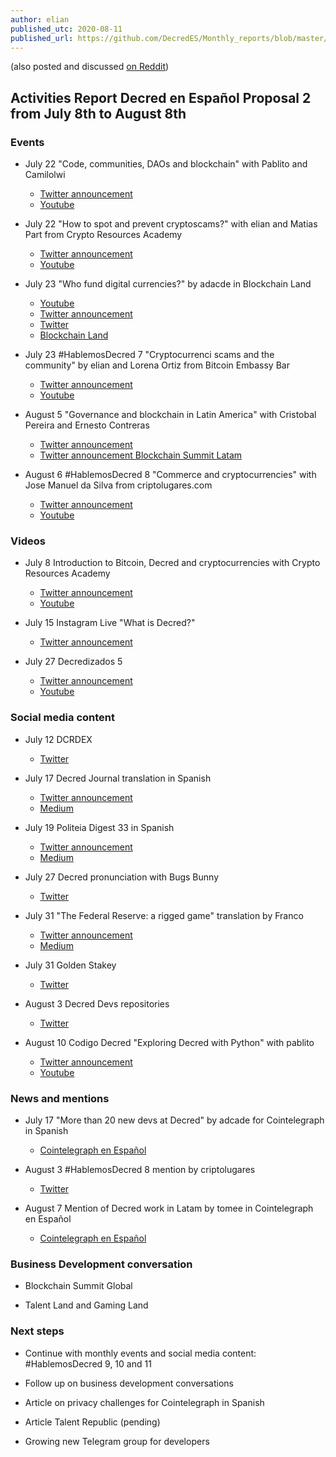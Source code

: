 ```yaml
---
author: elian
published_utc: 2020-08-11
published_url: https://github.com/DecredES/Monthly_reports/blob/master/Report_2.md
---
```


(also posted and discussed [on Reddit](https://www.reddit.com/r/decred/comments/i7ue8h/activities_report_decred_en_espa%C3%B1ol_proposal_2/))

## Activities Report Decred en Español Proposal 2 from July 8th to August 8th

### Events

- July 22 "Code, communities, DAOs and blockchain" with Pablito and Camilolwi 
  - [Twitter announcement](https://twitter.com/Decred_ES/status/1285664801495154695) 
  - [Youtube](https://youtu.be/b9sAqGs8bJ4?t=29339)

- July 22 "How to spot and prevent cryptoscams?" with elian and Matias Part from Crypto Resources Academy 
  - [Twitter announcement](https://twitter.com/Decred_ES/status/1286034484706639872)
  - [Youtube](https://www.youtube.com/watch?v=IAlXrrYCYcs)

- July 23 "Who fund digital currencies?" by adacde in Blockchain Land 
  - [Youtube](https://youtu.be/On2zYc7BrvI?t=14942)
  - [Twitter announcement](https://twitter.com/Decred_ES/status/1285959438285889537)
  - [Twitter](https://twitter.com/addcade/status/1285282080780255233)
  - [Blockchain Land](https://www.blockchain-land.tv/eventos/las-criptomonedas-son-productos-digitales-quien-las-mantiene-ana-chavez/)

- July 23 #HablemosDecred 7 "Cryptocurrenci scams and the community" by elian and Lorena Ortiz from Bitcoin Embassy Bar
  - [Twitter announcement](https://twitter.com/Decred_ES/status/1285985250422792192)
  - [Youtube](https://www.youtube.com/watch?v=lRtXgtJ7dU8)

- August 5 "Governance and blockchain in Latin America" with Cristobal Pereira and Ernesto Contreras 
  - [Twitter announcement](https://twitter.com/Decred_ES/status/1290312492812505090)
  - [Twitter announcement Blockchain Summit Latam](https://twitter.com/BlockSummitLA/status/1291029494065778689)

- August 6 #HablemosDecred 8 "Commerce and cryptocurrencies" with Jose Manuel da Silva from criptolugares.com 
  - [Twitter announcement](https://twitter.com/Decred_ES/status/1287924524906958848)
  - [Youtube](https://youtu.be/z-6a_tgE89E) 

### Videos

- July 8 Introduction to Bitcoin, Decred and cryptocurrencies with Crypto Resources Academy 
  - [Twitter announcement](https://twitter.com/Decred_ES/status/1282694652915789825)
  - [Youtube](https://www.youtube.com/watch?v=DdisxhEBUkM)

- July 15 Instagram Live "What is Decred?" 
  - [Twitter announcement](https://twitter.com/Decred_ES/status/1283548889249992704)

- July 27 Decredizados 5 
  - [Twitter announcement](https://twitter.com/Decred_ES/status/1287809385834713091) 
  - [Youtube](https://www.youtube.com/watch?v=lomSwQjs9uQ)

### Social media content

- July 12 DCRDEX 
  - [Twitter](https://twitter.com/Decred_ES/status/1282350386175791104)  

- July 17 Decred Journal translation in Spanish 
  - [Twitter announcement](https://twitter.com/Decred_ES/status/1284204124087754758) 
  - [Medium](https://medium.com/decred-es/revista-decred-junio-2020-a7716b71251e) 

- July 19 Politeia Digest 33 in Spanish 
  - [Twitter announcement](https://twitter.com/plabarta_/status/1285697128698912777) 
  - [Medium](https://medium.com/decred-es/politeia-digest-33-19-de-julio-2020-4aaa21924312)

- July 27 Decred pronunciation with Bugs Bunny 
  - [Twitter](https://twitter.com/Decred_ES/status/1287924524906958848) 

- July 31 "The Federal Reserve: a rigged game" translation by Franco 
  - [Twitter announcement](https://twitter.com/Decred_ES/status/1289267633020272640) 
  - [Medium](https://medium.com/decred-es/la-reserva-federal-un-sistema-realmente-manipulado-d40dedcc619b) 

- July 31 Golden Stakey 
  - [Twitter](https://twitter.com/Decred_ES/status/1289310029774876672)

- August 3 Decred Devs repositories 
  - [Twitter](https://twitter.com/Decred_ES/status/1290312492812505090) 

- August 10 Codigo Decred "Exploring Decred with Python" with pablito 
  - [Twitter announcement](https://twitter.com/Decred_ES/status/1292842239878627328) 
  - [Youtube](https://www.youtube.com/watch?v=FGhklclRNt0)


### News and mentions

- July 17 "More than 20 new devs at Decred" by adcade for Cointelegraph in Spanish 
  - [Cointelegraph en Español](https://es.cointelegraph.com/news/more-than-20-developers-have-contributed-to-decred-so-far-this-year)

- August 3 #HablemosDecred 8 mention by criptolugares 
  - [Twitter](https://twitter.com/criptolugares/status/1290295356505223168)

- August 7 Mention of Decred work in Latam by tomee in Cointelegraph en Español 
  - [Cointelegraph en Español](https://es.cointelegraph.com/news/managing-director-of-crypto-resources-we-believe-in-cooperation-rather-than-competition)

### Business Development conversation

- Blockchain Summit Global

- Talent Land and Gaming Land

### Next steps

- Continue with monthly events and social media content: #HablemosDecred 9, 10 and 11 

- Follow up on business development conversations

- Article on privacy challenges for Cointelegraph in Spanish

- Article Talent Republic (pending)

- Growing new Telegram group for developers



